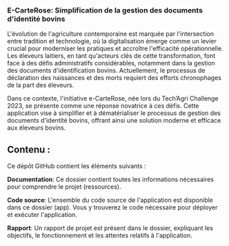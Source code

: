 ### E-CarteRose: Simplification de la gestion des documents d'identité bovins


L'évolution de l'agriculture contemporaine est marquée par l'intersection entre tradition et technologie, où la digitalisation émerge comme un levier crucial pour moderniser les pratiques et accroître l'efficacité opérationnelle. Les éleveurs laitiers, en tant qu'acteurs clés de cette transformation, font face à des défis administratifs considérables, notamment dans la gestion des documents d'identification bovins. Actuellement, le processus de déclaration des naissances et des morts requiert des efforts chronophages de la part des éleveurs.

Dans ce contexte, l'initiative e-CarteRose, née lors du Tech’Agri Challenge 2023, se présente comme une réponse novatrice à ces défis. Cette application vise à simplifier et à dématérialiser le processus de gestion des documents d'identité bovins, offrant ainsi une solution moderne et efficace aux éleveurs bovins.

## **Contenu** : 
Ce dépôt GitHub contient les éléments suivants :

**Documentation**: Ce dossier contient toutes les informations nécessaires pour comprendre le projet (ressources).

**Code source**: L'ensemble du code source de l'application est disponible dans ce dossier (app). Vous y trouverez le code nécessaire pour déployer et exécuter l'application.

**Rapport**: Un rapport de projet est présent dans le dossier, expliquant les objectifs, le fonctionnement et les attentes relatifs à l'application.
